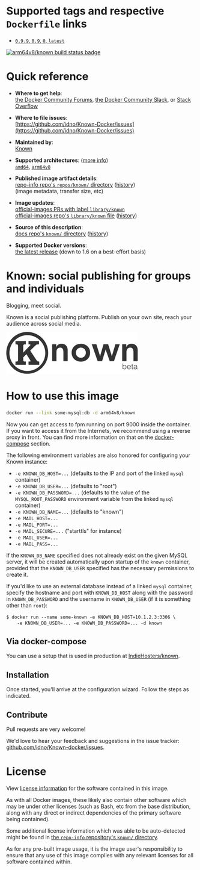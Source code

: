 <!--

********************************************************************************

WARNING:

    DO NOT EDIT "known/README.md"

    IT IS AUTO-GENERATED

    (from the other files in "known/" combined with a set of templates)

********************************************************************************

-->

# Supported tags and respective `Dockerfile` links

-	[`0.9.9`, `0.9`, `0`, `latest`](https://github.com/idno/Known-Docker/blob/3454a52b4ad48e22b95e706dba9ff953cf84c2b1/Dockerfile)

[![arm64v8/known build status badge](https://img.shields.io/jenkins/s/https/doi-janky.infosiftr.net/job/multiarch/job/arm64v8/job/known.svg?label=arm64v8/known%20%20build%20job)](https://doi-janky.infosiftr.net/job/multiarch/job/arm64v8/job/known/)

# Quick reference

-	**Where to get help**:  
	[the Docker Community Forums](https://forums.docker.com/), [the Docker Community Slack](https://blog.docker.com/2016/11/introducing-docker-community-directory-docker-community-slack/), or [Stack Overflow](https://stackoverflow.com/search?tab=newest&q=docker)

-	**Where to file issues**:  
	[https://github.com/idno/Known-Docker/issues](https://github.com/idno/Known-Docker/issues)

-	**Maintained by**:  
	[Known](https://github.com/idno/Known-Docker)

-	**Supported architectures**: ([more info](https://github.com/docker-library/official-images#architectures-other-than-amd64))  
	[`amd64`](https://hub.docker.com/r/amd64/known/), [`arm64v8`](https://hub.docker.com/r/arm64v8/known/)

-	**Published image artifact details**:  
	[repo-info repo's `repos/known/` directory](https://github.com/docker-library/repo-info/blob/master/repos/known) ([history](https://github.com/docker-library/repo-info/commits/master/repos/known))  
	(image metadata, transfer size, etc)

-	**Image updates**:  
	[official-images PRs with label `library/known`](https://github.com/docker-library/official-images/pulls?q=label%3Alibrary%2Fknown)  
	[official-images repo's `library/known` file](https://github.com/docker-library/official-images/blob/master/library/known) ([history](https://github.com/docker-library/official-images/commits/master/library/known))

-	**Source of this description**:  
	[docs repo's `known/` directory](https://github.com/docker-library/docs/tree/master/known) ([history](https://github.com/docker-library/docs/commits/master/known))

-	**Supported Docker versions**:  
	[the latest release](https://github.com/docker/docker-ce/releases/latest) (down to 1.6 on a best-effort basis)

# Known: social publishing for groups and individuals

Blogging, meet social.

Known is a social publishing platform. Publish on your own site, reach your audience across social media.

![logo](https://raw.githubusercontent.com/docker-library/docs/817ab3c02e0a6c38fe8986c4ba96e23a9db26fab/known/logo.png)

# How to use this image

```bash
docker run --link some-mysql:db -d arm64v8/known
```

Now you can get access to fpm running on port 9000 inside the container. If you want to access it from the Internets, we recommend using a reverse proxy in front. You can find more information on that on the [docker-compose](#docker-compose) section.

The following environment variables are also honored for configuring your Known instance:

-	`-e KNOWN_DB_HOST=...` (defaults to the IP and port of the linked `mysql` container)
-	`-e KNOWN_DB_USER=...` (defaults to "root")
-	`-e KNOWN_DB_PASSWORD=...` (defaults to the value of the `MYSQL_ROOT_PASSWORD` environment variable from the linked `mysql` container)
-	`-e KNOWN_DB_NAME=...` (defaults to "known")
-	`-e MAIL_HOST=...`
-	`-e MAIL_PORT=...`
-	`-e MAIL_SECURE=...` ("starttls" for instance)
-	`-e MAIL_USER=...`
-	`-e MAIL_PASS=...`

If the `KNOWN_DB_NAME` specified does not already exist on the given MySQL server, it will be created automatically upon startup of the `known` container, provided that the `KNOWN_DB_USER` specified has the necessary permissions to create it.

If you'd like to use an external database instead of a linked `mysql` container, specify the hostname and port with `KNOWN_DB_HOST` along with the password in `KNOWN_DB_PASSWORD` and the username in `KNOWN_DB_USER` (if it is something other than `root`):

```console
$ docker run --name some-known -e KNOWN_DB_HOST=10.1.2.3:3306 \
    -e KNOWN_DB_USER=... -e KNOWN_DB_PASSWORD=... -d known
```

## Via docker-compose

You can use a setup that is used in production at [IndieHosters/known](https://github.com/indiehosters/known).

## Installation

Once started, you'll arrive at the configuration wizard. Follow the steps as indicated.

## Contribute

Pull requests are very welcome!

We'd love to hear your feedback and suggestions in the issue tracker: [github.com/idno/Known-docker/issues](https://github.com/idno/Known-docker/issues).

# License

View [license information](https://raw.githubusercontent.com/idno/Known/master/LICENSE) for the software contained in this image.

As with all Docker images, these likely also contain other software which may be under other licenses (such as Bash, etc from the base distribution, along with any direct or indirect dependencies of the primary software being contained).

Some additional license information which was able to be auto-detected might be found in [the `repo-info` repository's `known/` directory](https://github.com/docker-library/repo-info/tree/master/repos/known).

As for any pre-built image usage, it is the image user's responsibility to ensure that any use of this image complies with any relevant licenses for all software contained within.
